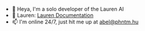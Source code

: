 - 👋 Heya, I'm a solo developer of the Lauren AI
- 💞️ Lauren: [Lauren Documentation](https://docs.phntm.hu)
- 📫 I'm online 24/7, just hit me up at abel@phntm.hu
